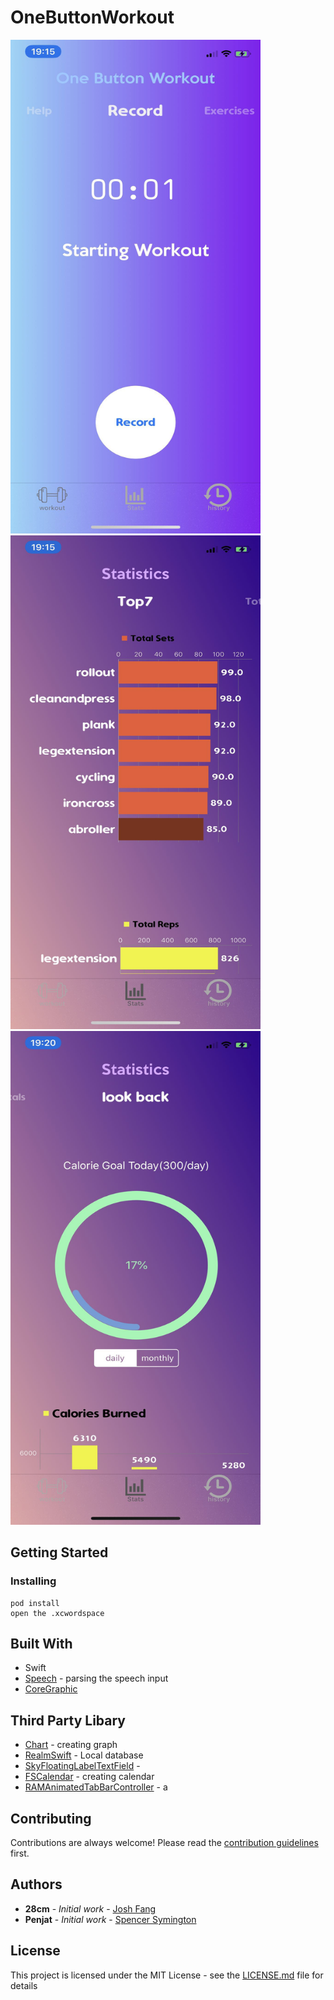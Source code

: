# OneButtonWorkout
<img src="https://github.com/28cmm/EZWorkout/blob/master/Picture/1.jpg" width="400" height="790">
<img src="https://github.com/28cmm/EZWorkout/blob/master/Picture/4.jpg" width="400" height="790">
<img src="https://github.com/28cmm/EZWorkout/blob/master/Picture/2.jpg" width="400" height="790">


## Getting Started

### Installing

```
pod install
open the .xcwordspace
```

## Built With
* Swift
* [Speech]() - parsing the speech input
* [CoreGraphic]() 


## Third Party Libary
* [Chart]() - creating graph
* [RealmSwift]() - Local database 
* [SkyFloatingLabelTextField]() - 
* [FSCalendar]() - creating calendar
* [RAMAnimatedTabBarController]() - a

## Contributing

Contributions are always welcome!
Please read the [contribution guidelines](contributing.md) first.

## Authors

* **28cm** - *Initial work* - [Josh Fang](www.joshuafang.com)
* **Penjat** - *Initial work* - [Spencer Symington]()

## License

This project is licensed under the MIT License - see the [LICENSE.md]() file for details


